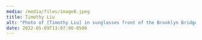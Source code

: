 ```yaml
---
media: /media/files/image0.jpeg
title: Timothy Liu
alt: "Photo of [Timothy Liu] in sunglasses front of the Brooklyn Bridge. "
date: 2022-05-09T13:07:00-0500
---
```

